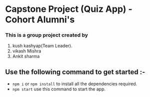 # Capstone Project (Quiz App) - Cohort Alumni's

### This is a group project created by

1. kush kashyap(Team Leader).
2. vikash Mishra
3. Ankit sharma
## Use the following command to get started :-

- `npm i` or `npm install` to install all the dependencies required.
- `npm start` use this command to start the app.

